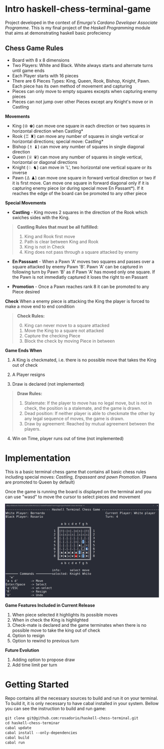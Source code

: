# Intro haskell-chess-terminal-game

Project developed in the context of *Emurgo's Cardano Developer Associate Programme*. This is my final project of the *Haskell Programming* module that aims at demonstrating haskell basic profeciency

## Chess Game Rules

- Board with 8 x 8 dimensions 
- Two Players: White and Black. White always starts and alternate turns until game ends
- Each Player starts with 16 pieces
- There are 6 Pieces Types: King, Queen, Rook, Bishop, Knight, Pawn. Each piece has its own method of movement and capturing
- Pieces can only move to empty squares excepts when capturing enemy pieces
- Pieces can not jump over other Pieces except any Knight's move or in Castling  

**Movements**

- King (♔ ♚)   can move one square in each direction or two squares in horizontal direction when Castling*
- Rook (♖ ♜)  can move any number of squares in single vertical or horizontal directions; special move: Castling*
- Bishop (♗ ♝) can move any number of squares in single diagonal direction
- Queen (♕ ♛) can move any number of squares in single vertical, horizontal or diagonal directions 
- Knight (♘ ♞) can move in 'L', two horizontal one vertical square or its inverse 
- Pawn (♙ ♟) can move one square in forward vertical direction or two if it is first move. Can move one square in forward diagonal only if it is capturing enemy piece (or during special move En Passant*). If it reaches the edge of the board can be promoted to any other piece 

**Special Movements** 

- **Castling** - King moves 2 squares in the direction of the Rook which swiches sides with the King. 

>**Castling Rules that must be all fulfilled:**
>
>1. King and Rook first move
>2. Path is clear between King and Rook
>3. King is not in Check
>4. King does not pass through a square attacked by enemy


- **En Passsant** - When a Pawn 'A' moves two squares and passes over a square attacked by enemy Pawn 'B'. Pawn 'A' can be captured in following turn by Pawn 'B' as if Pawn 'A' has moved only one square. If the Pawn is not immediatly captured it loses the right to en Passant 
                     
- **Promotion** - Once a Pawn reaches rank 8 it can be promoted to any Piece desired 



**Check** When a enemy piece is attacking the King the player is forced to make a move end to end condition

>  **Check Rules:**
>
>0. King can never move to a square attacked
>1. Move the King to a square not attacked
>2. Capture the checking Piece
>3. Block the check by moving Piece in between

**Game Ends When**

1. A King is checkmated, i.e. there is no possible move that takes the King out of check 

2. A Player resigns 

3. Draw is declared (not implemented)

>  **Draw Rules:**
>
> 1. Stalemate: If the player to move has no legal move, but is not in check, the position is a stalemate, and the game is drawn.
> 2. Dead position: If neither player is able to checkmate the other by any legal sequence of moves, the game is drawn.
> 3. Draw by agreement: Reached by mutual agreement between the players. 


4. Win on Time, player runs out of time (not implemented)

# Implementation

This is a basic terminal chess game that contains all basic chess rules including special moves: *Castling, Enpassant and pawn Promotion*. 
(Pawns are promoted to Queen by default)

Once the game is running the board is displayed on the terminal and you can use "wasd" to move the cursor to select pieces and movement

![Process](demo.png)

**Game Features Included in Current Release**
1. When piece selected it highlights its possible moves
2. When in check the King is highlighted
3. Check-mate is declared and the game terminates when there is no possible move to take the king out of check 
4. Option to resign
5. Option to rewind to previous turn 


**Future Evolution**
1. Adding option to propose draw
2. Add time limit per turn 



# Getting Started 
Repo contains all the necessary sources to build and run it on your terminal. To build it, it is only necessary to have cabal installed in your system. Bellow you can see the instruction to build and run game:

 ```consol
 git clone git@github.com:rosadorio/haskell-chess-terminal.git
 cd haskell-chess-terminar
 cabal update 
 cabal install --only-dependencies
 cabal build
 cabal run
 ```




